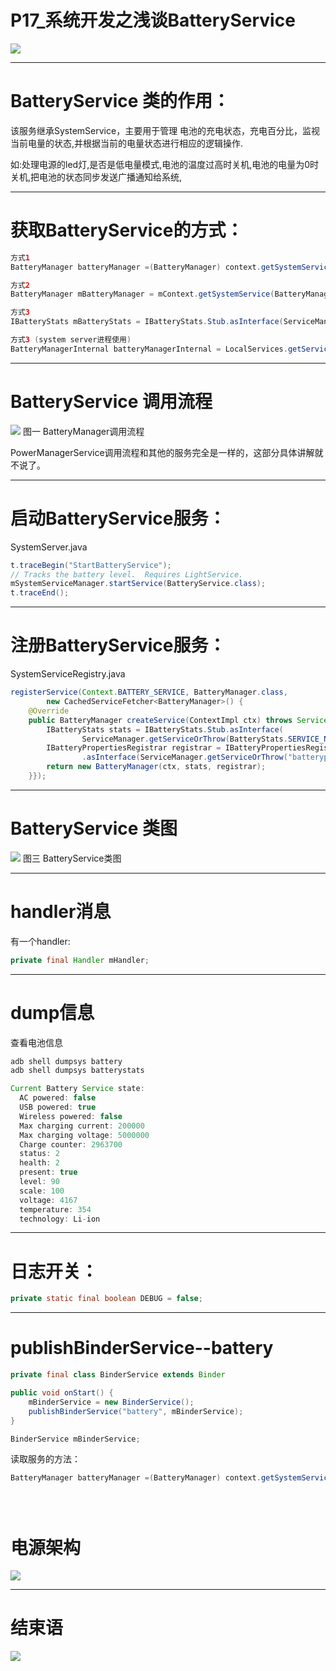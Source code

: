 # P17_系统开发之浅谈BatteryService

<img src="../flower/flower_p17.png">


---

# BatteryService 类的作用：

该服务继承SystemService，主要用于管理 电池的充电状态，充电百分比，监视当前电量的状态,并根据当前的电量状态进行相应的逻辑操作.

如:处理电源的led灯,是否是低电量模式,电池的温度过高时关机,电池的电量为0时关机,把电池的状态同步发送广播通知给系统, 

---

# 获取BatteryService的方式：

```java
方式1
BatteryManager batteryManager =(BatteryManager) context.getSystemService(Context.BATTERY_SERVICE);

方式2
BatteryManager mBatteryManager = mContext.getSystemService(BatteryManager.class);

方式3
IBatteryStats mBatteryStats = IBatteryStats.Stub.asInterface(ServiceManager.getService(BatteryStats.SERVICE_NAME));

方式3 (system server进程使用)
BatteryManagerInternal batteryManagerInternal = LocalServices.getService(BatteryManagerInternal.class);
```

---

# BatteryService 调用流程

<img src="BatteryService_whole.png">
图一 BatteryManager调用流程

PowerManagerService调用流程和其他的服务完全是一样的，这部分具体讲解就不说了。

---

# 启动BatteryService服务：
SystemServer.java


```java
t.traceBegin("StartBatteryService");
// Tracks the battery level.  Requires LightService.
mSystemServiceManager.startService(BatteryService.class);
t.traceEnd();
```

---

# 注册BatteryService服务：
SystemServiceRegistry.java

```java
registerService(Context.BATTERY_SERVICE, BatteryManager.class,
        new CachedServiceFetcher<BatteryManager>() {
    @Override
    public BatteryManager createService(ContextImpl ctx) throws ServiceNotFoundException {
        IBatteryStats stats = IBatteryStats.Stub.asInterface(
                ServiceManager.getServiceOrThrow(BatteryStats.SERVICE_NAME));
        IBatteryPropertiesRegistrar registrar = IBatteryPropertiesRegistrar.Stub
                .asInterface(ServiceManager.getServiceOrThrow("batteryproperties"));
        return new BatteryManager(ctx, stats, registrar);
    }});
```

---

# BatteryService 类图

<img src="BatteryService_class.png">
图三 BatteryService类图

---

# handler消息

有一个handler:
```java
private final Handler mHandler;
```

---

# dump信息

查看电池信息

```java
adb shell dumpsys battery
adb shell dumpsys batterystats
```

```java
Current Battery Service state:
  AC powered: false
  USB powered: true
  Wireless powered: false
  Max charging current: 200000
  Max charging voltage: 5000000
  Charge counter: 2963700
  status: 2
  health: 2
  present: true
  level: 90
  scale: 100
  voltage: 4167
  temperature: 354
  technology: Li-ion
```


---

# 日志开关：


```java
private static final boolean DEBUG = false;
```
---

# publishBinderService--battery



```java
private final class BinderService extends Binder

public void onStart() {
    mBinderService = new BinderService();
    publishBinderService("battery", mBinderService);
}

BinderService mBinderService;
```

读取服务的方法：

```java
BatteryManager batteryManager =(BatteryManager) context.getSystemService(Context.BATTERY_SERVICE);
```


```java

```


```java

```

```java

```


# 电源架构

<img src="../Images/power_whole.png">


---


# 结束语

<img src="../Images/end_001.png">
